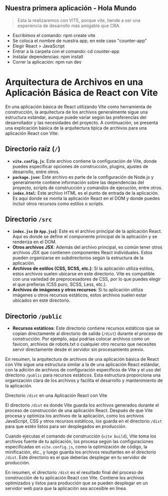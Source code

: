 ## Nuestra primera aplicación - Hola Mundo
> Esta la realizaremos con VITE, porque vite, tiende a ser una experiencia de desarrollo más amigable que CRA.

- Escribimos el comando: npm create vite
- Se coloca el nombre de nuestra app, en este caso "counter-app"
- Elegir React > JavaScript
- Entrar a la carpeta con el comando: cd counter-app
- Instalar dependencias: npm install
- Correr la aplicación: npm run dev

# Arquitectura de Archivos en una Aplicación Básica de React con Vite

En una aplicación básica de React utilizando Vite como herramienta de construcción, la arquitectura de los archivos generalmente sigue una estructura estándar, aunque puede variar según las preferencias del desarrollador y las necesidades del proyecto. A continuación, se presenta una explicación básica de la arquitectura típica de archivos para una aplicación React con Vite:

## Directorio raíz (`/`)

- **`vite.config.js`**: Este archivo contiene la configuración de Vite, donde puedes especificar opciones de construcción, plugins, ajustes de desarrollo, entre otros.
- **`package.json`**: Este archivo es parte de la configuración de Node.js y generalmente contiene información sobre las dependencias del proyecto, scripts de construcción y comandos de ejecución, entre otros.
- **`index.html`**: Este archivo HTML es el punto de entrada de la aplicación. Es aquí donde se monta la aplicación React en el DOM y donde puedes incluir otros recursos como estilos o scripts.

## Directorio `/src`
- **`index.jsx` (o `App.jsx`)**: Este es el archivo principal de la aplicación React. Aquí es donde se define el componente principal de la aplicación y se renderiza en el DOM.
- **Otros archivos JSX**: Además del archivo principal, es común tener otros archivos JSX que contienen componentes React individuales. Estos pueden organizarse en subdirectorios según la estructura de la aplicación.
- **Archivos de estilos (CSS, SCSS, etc.)**: Si la aplicación utiliza estilos, estos archivos suelen ubicarse en este directorio. Vite es compatible con una variedad de preprocesadores de CSS, por lo que puedes elegir el que prefieras (CSS puro, SCSS, Less, etc.).
- **Archivos de imágenes y otros recursos**: Si tu aplicación utiliza imágenes u otros recursos estáticos, estos archivos suelen estar ubicados en este directorio.

## Directorio `/public`

- **Recursos estáticos**: Este directorio contiene recursos estáticos que se copian directamente al directorio de salida (`/dist`) durante el proceso de construcción. Por ejemplo, aquí podrías colocar archivos como un favicon, archivos de robots.txt o cualquier otro recurso que necesites servir directamente desde el servidor sin procesamiento previo.

En resumen, la arquitectura de archivos de una aplicación básica de React con Vite sigue una estructura similar a la de una aplicación React estándar, con la adición de archivos de configuración específicos de Vite y el uso del directorio `/public` para recursos estáticos. Esta estructura proporciona una organización clara de los archivos y facilita el desarrollo y mantenimiento de la aplicación.

Directorio `/dist` en una Aplicación React con Vite

El directorio `/dist` es donde Vite guarda los archivos generados durante el proceso de construcción de una aplicación React. Después de que Vite procesa y optimiza los archivos de la aplicación, como los archivos JavaScript, CSS y otros recursos estáticos, los guarda en el directorio `/dist` para que estén listos para ser desplegados en producción.

Cuando ejecutas el comando de construcción (`vite build`), Vite toma los archivos fuente de tu aplicación, los procesa según las configuraciones especificadas en `vite.config.js`, como la optimización de código, la minificación, etc., y luego guarda los archivos resultantes en el directorio `/dist`. Este directorio es el que deberías desplegar en tu servidor de producción.

En resumen, el directorio `/dist` es el resultado final del proceso de construcción de tu aplicación React con Vite. Contiene los archivos optimizados y listos para producción que se pueden desplegar en un servidor web para que la aplicación sea accesible en línea.

